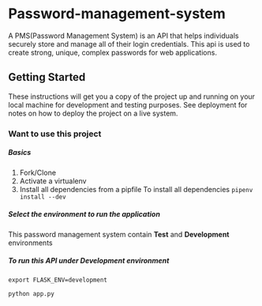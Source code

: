 # Password-management-system
A PMS(Password Management System) is an API that helps individuals securely store and manage all of their login credentials. This api is used to create strong, unique, complex passwords for web applications. 

## Getting Started
These instructions will get you a copy of the project up and running on your local machine for development and testing purposes. See deployment for notes on how to deploy the project on a live system.

### Want to use this project
##### Basics
1. Fork/Clone
2. Activate a virtualenv
3. Install all dependencies from a pipfile
To install all dependencies `pipenv install --dev`

##### Select the environment to run the application
This password management system  contain **Test** and **Development** environments

##### To run this API under Development environment

    export FLASK_ENV=development 

    python app.py 
